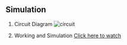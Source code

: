 ##  Simulation

1.  Circuit Diagram 
![circuit](https://github.com/Lokesh12121/M2_Room_Temperatue_Monitering_SYS/blob/main/3_Implementation/simulation/circuit-main.gif)

2.  Working and Simulation
[Click here to watch](https://github.com/Lokesh12121/M2_Room_Temperatue_Monitering_SYS/blob/main/3_Implementation/simulation/Simulation_working.mp4)
